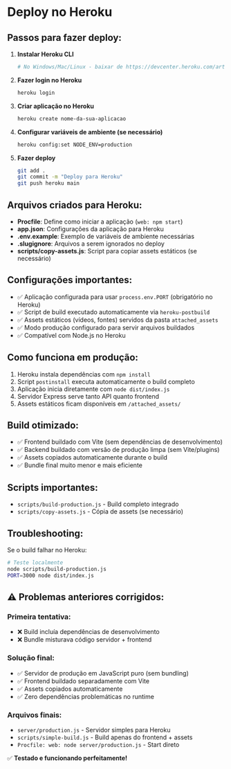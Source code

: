 # Deploy no Heroku

## Passos para fazer deploy:

1. **Instalar Heroku CLI**
   ```bash
   # No Windows/Mac/Linux - baixar de https://devcenter.heroku.com/articles/heroku-cli
   ```

2. **Fazer login no Heroku**
   ```bash
   heroku login
   ```

3. **Criar aplicação no Heroku**
   ```bash
   heroku create nome-da-sua-aplicacao
   ```

4. **Configurar variáveis de ambiente (se necessário)**
   ```bash
   heroku config:set NODE_ENV=production
   ```

5. **Fazer deploy**
   ```bash
   git add .
   git commit -m "Deploy para Heroku"
   git push heroku main
   ```

## Arquivos criados para Heroku:

- **Procfile**: Define como iniciar a aplicação (`web: npm start`)
- **app.json**: Configurações da aplicação para Heroku
- **.env.example**: Exemplo de variáveis de ambiente necessárias
- **.slugignore**: Arquivos a serem ignorados no deploy
- **scripts/copy-assets.js**: Script para copiar assets estáticos (se necessário)

## Configurações importantes:

- ✅ Aplicação configurada para usar `process.env.PORT` (obrigatório no Heroku)
- ✅ Script de build executado automaticamente via `heroku-postbuild`
- ✅ Assets estáticos (vídeos, fontes) servidos da pasta `attached_assets`
- ✅ Modo produção configurado para servir arquivos buildados
- ✅ Compatível com Node.js no Heroku

## Como funciona em produção:

1. Heroku instala dependências com `npm install`
2. Script `postinstall` executa automaticamente o build completo
3. Aplicação inicia diretamente com `node dist/index.js`
4. Servidor Express serve tanto API quanto frontend
5. Assets estáticos ficam disponíveis em `/attached_assets/`

## Build otimizado:

- ✅ Frontend buildado com Vite (sem dependências de desenvolvimento)
- ✅ Backend buildado com versão de produção limpa (sem Vite/plugins)
- ✅ Assets copiados automaticamente durante o build
- ✅ Bundle final muito menor e mais eficiente

## Scripts importantes:

- `scripts/build-production.js` - Build completo integrado
- `scripts/copy-assets.js` - Cópia de assets (se necessário)

## Troubleshooting:

Se o build falhar no Heroku:
```bash
# Teste localmente
node scripts/build-production.js
PORT=3000 node dist/index.js
```

## ⚠️ Problemas anteriores corrigidos:

### Primeira tentativa:
- ❌ Build incluía dependências de desenvolvimento
- ❌ Bundle misturava código servidor + frontend

### Solução final:
- ✅ Servidor de produção em JavaScript puro (sem bundling)
- ✅ Frontend buildado separadamente com Vite
- ✅ Assets copiados automaticamente
- ✅ Zero dependências problemáticas no runtime

### Arquivos finais:
- `server/production.js` - Servidor simples para Heroku
- `scripts/simple-build.js` - Build apenas do frontend + assets
- `Procfile: web: node server/production.js` - Start direto

✅ **Testado e funcionando perfeitamente!**